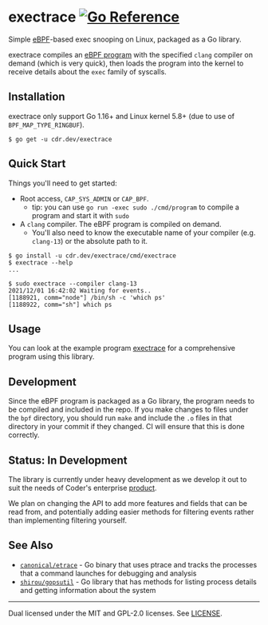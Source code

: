 # exectrace [![Go Reference](https://pkg.go.dev/badge/cdr.dev/execsnoop.svg)](https://pkg.go.dev/cdr.dev/execsnoop)

Simple [eBPF](https://ebpf.io/)-based exec snooping on Linux, packaged as a Go
library.

exectrace compiles an [eBPF program](./bpf/handler.c) with the specified `clang`
compiler on demand (which is very quick), then loads the program into the kernel
to receive details about the `exec` family of syscalls.

## Installation

exectrace only support Go 1.16+ and Linux kernel 5.8+ (due to use of
`BPF_MAP_TYPE_RINGBUF`).

```
$ go get -u cdr.dev/exectrace
```

## Quick Start

Things you'll need to get started:

- Root access, `CAP_SYS_ADMIN` or `CAP_BPF`.
  - tip: you can use `go run -exec sudo ./cmd/program` to compile a program and
    start it with `sudo`
- A `clang` compiler. The eBPF program is compiled on demand.
  - You'll also need to know the executable name of your compiler (e.g.
    `clang-13`) or the absolute path to it.

```
$ go install -u cdr.dev/exectrace/cmd/exectrace
$ exectrace --help
...

$ sudo exectrace --compiler clang-13
2021/12/01 16:42:02 Waiting for events..
[1188921, comm="node"] /bin/sh -c 'which ps'
[1188922, comm="sh"] which ps
```

## Usage

You can look at the example program [exectrace](./cmd/exectrace/main.go) for a
comprehensive program using this library.

## Development

Since the eBPF program is packaged as a Go library, the program needs to be
compiled and included in the repo. If you make changes to files under the `bpf`
directory, you should run `make` and include the `.o` files in that directory in
your commit if they changed. CI will ensure that this is done correctly.

## Status: In Development

The library is currently under heavy development as we develop it out to suit
the needs of Coder's enterprise [product](https://coder.com).

We plan on changing the API to add more features and fields that can be read
from, and potentially adding easier methods for filtering events rather than
implementing filtering yourself.

## See Also

- [`canonical/etrace`](https://github.com/canonical/etrace) - Go binary that
  uses ptrace and tracks the processes that a command launches for debugging and
  analysis
- [`shirou/gopsutil`](https://github.com/shirou/gopsutil) - Go library that has
  methods for listing process details and getting information about the system

---

Dual licensed under the MIT and GPL-2.0 licenses. See [LICENSE](LICENSE).
